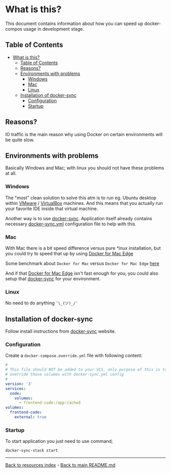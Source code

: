 # What is this?

This document contains information about how you can speed up docker-compos
usage in development stage.

## Table of Contents

* [What is this?](#what-is-this)
  * [Table of Contents](#table-of-contents)
  * [Reasons?](#reasons)
  * [Environments with problems](#environments-with-problems)
    * [Windows](#windows)
    * [Mac](#mac)
    * [Linux](#linux)
  * [Installation of docker-sync](#installation-of-docker-sync)
    * [Configuration](#configuration)
    * [Startup](#startup)

## Reasons?

IO traffic is the main reason why using Docker on certain environments
will be quite slow.

## Environments with problems

Basically Windows and Mac; with linux you should not have these problems at all.

### Windows

The "most" clean solution to solve this atm is to run eg. Ubuntu desktop within
[VMware](https://www.vmware.com/) / [VirtualBox](https://www.virtualbox.org/)
machines. And this means that you actually run your favorite IDE inside that
virtual machine.

Another way is to use [docker-sync](#installation-of-docker-sync). Application
itself already contains necessary [docker-sync.yml](../docker-sync.yml)
configuration file to help with this.

### Mac

With Mac there is a bit speed difference versus pure _*inux_ installation, but
you could try to speed that up by using [Docker for Mac Edge](https://docs.docker.com/docker-for-mac/edge-release-notes/)

Some benchmark about `Docker for Mac` versus `Docker for Mac Edge`
[here](https://medium.com/@somwhatparanoid/tweaking-docker-for-mac-performance-for-php-and-symfony-b63f3395a1da)

And if that [Docker for Mac Edge](https://docs.docker.com/docker-for-mac/edge-release-notes/)
isn't fast enough for you, you could also setup that [docker-sync](#installation-of-docker-sync)
for your environment.

### Linux

No need to do anything `¯\_(ツ)_/¯`

## Installation of docker-sync

Follow install instructions from [docker-sync](http://docker-sync.io/)
website.

### Configuration

Create a `docker-compose.override.yml` file with following content:

```yaml
#
# This file should NOT be added to your VCS, only purpose of this is to
# override those volumes with docker-sync.yml config
#
version: '3'
services:
  node:
    volumes:
      - frontend-code:/app:cached
volumes:
  frontend-code:
    external: true
```

### Startup

To start application you just need to use command;

```bash
docker-sync-stack start
```

---

[Back to resources index](README.md) - [Back to main README.md](../README.md)
